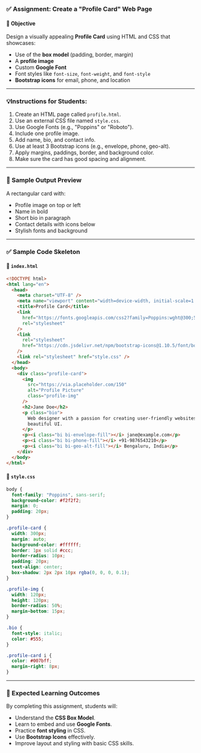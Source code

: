### ✅ **Assignment: Create a "Profile Card" Web Page**

#### 📌 **Objective**

Design a visually appealing **Profile Card** using HTML and CSS that showcases:

- Use of the **box model** (padding, border, margin)
- A **profile image**
- Custom **Google Font**
- Font styles like `font-size`, `font-weight`, and `font-style`
- **Bootstrap icons** for email, phone, and location

---

### 💡**Instructions for Students:**

1. Create an HTML page called `profile.html`.
2. Use an external CSS file named `style.css`.
3. Use Google Fonts (e.g., "Poppins" or "Roboto").
4. Include one profile image.
5. Add name, bio, and contact info.
6. Use at least 3 Bootstrap icons (e.g., envelope, phone, geo-alt).
7. Apply margins, paddings, border, and background color.
8. Make sure the card has good spacing and alignment.

---

### 🧾 Sample Output Preview

A rectangular card with:

- Profile image on top or left
- Name in bold
- Short bio in paragraph
- Contact details with icons below
- Stylish fonts and background

---

### ✅ **Sample Code Skeleton**

#### 📄 `index.html`

```html
<!DOCTYPE html>
<html lang="en">
  <head>
    <meta charset="UTF-8" />
    <meta name="viewport" content="width=device-width, initial-scale=1.0" />
    <title>Profile Card</title>
    <link
      href="https://fonts.googleapis.com/css2?family=Poppins:wght@300;500;700&display=swap"
      rel="stylesheet"
    />
    <link
      rel="stylesheet"
      href="https://cdn.jsdelivr.net/npm/bootstrap-icons@1.10.5/font/bootstrap-icons.css"
    />
    <link rel="stylesheet" href="style.css" />
  </head>
  <body>
    <div class="profile-card">
      <img
        src="https://via.placeholder.com/150"
        alt="Profile Picture"
        class="profile-img"
      />
      <h2>Jane Doe</h2>
      <p class="bio">
        Web designer with a passion for creating user-friendly websites and
        beautiful UI.
      </p>
      <p><i class="bi bi-envelope-fill"></i> jane@example.com</p>
      <p><i class="bi bi-phone-fill"></i> +91-9876543210</p>
      <p><i class="bi bi-geo-alt-fill"></i> Bengaluru, India</p>
    </div>
  </body>
</html>
```

#### 🎨 `style.css`

```css
body {
  font-family: "Poppins", sans-serif;
  background-color: #f2f2f2;
  margin: 0;
  padding: 20px;
}

.profile-card {
  width: 300px;
  margin: auto;
  background-color: #ffffff;
  border: 1px solid #ccc;
  border-radius: 10px;
  padding: 20px;
  text-align: center;
  box-shadow: 2px 2px 10px rgba(0, 0, 0, 0.1);
}

.profile-img {
  width: 120px;
  height: 120px;
  border-radius: 50%;
  margin-bottom: 15px;
}

.bio {
  font-style: italic;
  color: #555;
}

.profile-card i {
  color: #007bff;
  margin-right: 8px;
}
```

---

### 🎯 Expected Learning Outcomes

By completing this assignment, students will:

- Understand the **CSS Box Model**.
- Learn to embed and use **Google Fonts**.
- Practice **font styling** in CSS.
- Use **Bootstrap Icons** effectively.
- Improve layout and styling with basic CSS skills.

